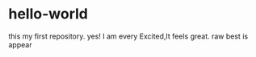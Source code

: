 # hello-world
this my first repository.
yes! I am every Excited,It feels great.
raw best is appear

